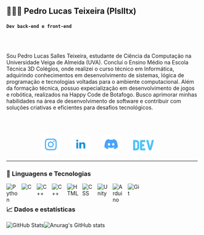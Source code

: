 ## 👨🏻‍💻 Pedro Lucas Teixeira (Plslltx)

**`Dev back-end e front-end`**

<br/>
<br/>

Sou Pedro Lucas Salles Teixeira, estudante de Ciência da Computação na Universidade Veiga de Almeida (UVA). Concluí o Ensino Médio na Escola Técnica 3D Colégios, onde realizei o curso técnico em Informática, adquirindo conhecimentos em desenvolvimento de sistemas, lógica de programação e tecnologias voltadas para o ambiente computacional. Além da formação técnica, possuo expecialização em desenvolvimento de jogos e robótica, realizados na Happy Code de Botafogo. Busco aprimorar minhas habilidades na área de desenvolvimento de software e contribuir com soluções criativas e eficientes para desafios tecnológicos.

<br/>
<br/>

<!-- Social icons section -->
<p align="center"> 
  <!--Instagram-->
  <a href="https://instagram.com/p.lzinn"><img width="52px" alt="Instagram" title="Instagram" src="https://github.com/Plslltx/Plslltx/blob/740b5c044ef85772f2755ecd1d7287e3d52caf8b/Icons%20portfolio/Instagram.png"/></a>
  &#8287;&#8287;&#8287;&#8287;&#8287;
  <!--LinkedIn-->
  <a href="https://www.linkedin.com/in/pedro-lucas-teixeira-777a29320/?skipRedirect=true"><img width="52px" alt="LinkedIn" title="LinkedIn" src="https://github.com/Plslltx/Plslltx/blob/740b5c044ef85772f2755ecd1d7287e3d52caf8b/Icons%20portfolio/Linkedin.png"/></a>
  &#8287;&#8287;&#8287;&#8287;&#8287; 
  <!--Discord-->
  <a href="https://discord.com/users/p3droluk45"><img width="52px" alt="Discord" title="Discord" src="https://github.com/Plslltx/Plslltx/blob/740b5c044ef85772f2755ecd1d7287e3d52caf8b/Icons%20portfolio/Discord.png"/></a>
  &#8287;&#8287;&#8287;&#8287;&#8287; 
  <!--Dev.to-->
  <a href="A fazer" alt="Devto" title="Devto"><img width="60px" src="https://github.com/Plslltx/Plslltx/blob/740b5c044ef85772f2755ecd1d7287e3d52caf8b/Icons%20portfolio/Dev.to.png"/></a>
  &#8287;&#8287;&#8287;&#8287;&#8287;
</p>


---

### 🤖 Linguagens e Tecnologias


<img 
    align="left" 
    alt="Python" 
    title="Python"
    width="30px" 
    style="padding-right: 10px;" 
    src="https://cdn.jsdelivr.net/gh/devicons/devicon@latest/icons/python/python-original.svg" 
/>


<img
    align="left" 
    alt="C" 
    title="C"
    width="30px" 
    style="padding-right: 10px;"
    src="https://cdn.jsdelivr.net/gh/devicons/devicon@latest/icons/c/c-original.svg" 
/>          

<img 
    align="left" 
    alt="C++" 
    title="C++"
    width="30px" 
    style="padding-right: 10px;" 
    src="https://cdn.jsdelivr.net/gh/devicons/devicon@latest/icons/cplusplus/cplusplus-plain.svg" 
/>

<img 
    align="left" 
    alt="C++" 
    title="C++"
    width="30px" 
    style="padding-right: 10px;" 
    src="https://cdn.jsdelivr.net/gh/devicons/devicon@latest/icons/java/java-original.svg" 
/>

<img 
    align="left" 
    alt="HTML"
    title="HTML" 
    width="30px" 
    style="padding-right: 10px;" 
    src="https://cdn.jsdelivr.net/gh/devicons/devicon@latest/icons/html5/html5-original.svg" 
/>
<img 
    align="left" 
    alt="CSS" 
    title="CSS"
    width="30px" 
    style="padding-right: 10px;" 
    src="https://cdn.jsdelivr.net/gh/devicons/devicon@latest/icons/css3/css3-original.svg" 
/>


 <img
     align="left" 
     alt="Unity" 
     title="Unity"
     width="30px" 
     style="padding-right: 10px;" 
   src="https://cdn.jsdelivr.net/gh/devicons/devicon@latest/icons/unity/unity-original.svg" />


<img
    align="left" 
    alt="Arduino" 
    title="Arduino"
    width="30px" 
    style="padding-right: 10px;" 
  src="https://cdn.jsdelivr.net/gh/devicons/devicon@latest/icons/arduino/arduino-original.svg" />
             
          

<img 
    align="left" 
    alt="Git" 
    title="Git"
    width="30px" 
    style="padding-right: 10px;" 
    src="https://cdn.jsdelivr.net/gh/devicons/devicon@latest/icons/git/git-original.svg" 
/>


<br/>
<br/>


### 📈 Dados e estatísticas

<img 
      align="left" 
      alt="GitHub Stats" 
      height="200" 
      src="https://github-readme-stats.vercel.app/api/top-langs/?username=plslltx&theme=tokyonight&layout=compact&custom_title=Tecnologias&langs_count=9" 
  />


  ![Anurag's GitHub stats](https://github-readme-stats.vercel.app/api?username=plslltx&show_icons=true&theme=tokyonight)

</div>
